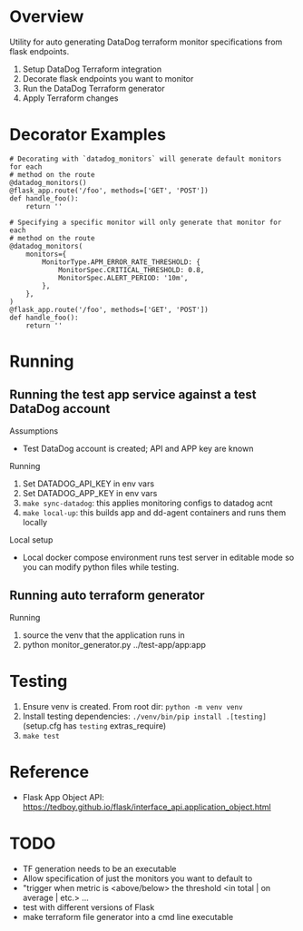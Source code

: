 # Overview

Utility for auto generating DataDog terraform monitor specifications from flask
endpoints.

1. Setup DataDog Terraform integration
1. Decorate flask endpoints you want to monitor
1. Run the DataDog Terraform generator
1. Apply Terraform changes


# Decorator Examples

```
# Decorating with `datadog_monitors` will generate default monitors for each
# method on the route
@datadog_monitors()
@flask_app.route('/foo', methods=['GET', 'POST'])
def handle_foo():
    return ''

# Specifying a specific monitor will only generate that monitor for each
# method on the route
@datadog_monitors(
    monitors={
        MonitorType.APM_ERROR_RATE_THRESHOLD: {
            MonitorSpec.CRITICAL_THRESHOLD: 0.8,
            MonitorSpec.ALERT_PERIOD: '10m',
        },
    },
)
@flask_app.route('/foo', methods=['GET', 'POST'])
def handle_foo():
    return ''
```

# Running

## Running the test app service against a test DataDog account

Assumptions
- Test DataDog account is created; API and APP key are known

Running
1. Set DATADOG_API_KEY in env vars
1. Set DATADOG_APP_KEY in env vars
1. `make sync-datadog`: this applies monitoring configs to datadog acnt
1. `make local-up`: this builds app and dd-agent containers and runs them locally

Local setup
- Local docker compose environment runs test server in editable mode so you
  can modify python files while testing.


## Running auto terraform generator

Running
1. source the venv that the application runs in
1. python monitor_generator.py ../test-app/app:app

# Testing

1. Ensure venv is created. From root dir: `python -m venv venv`
2. Install testing dependencies: `./venv/bin/pip install .[testing]` (setup.cfg has `testing` extras_require)
3. `make test`

# Reference

- Flask App Object API: https://tedboy.github.io/flask/interface_api.application_object.html

# TODO

- TF generation needs to be an executable
- Allow specification of just the monitors you want to default to
- "trigger when metric is <above/below> the threshold <in total | on average | etc.> ...
- test with different versions of Flask
- make terraform file generator into a cmd line executable


